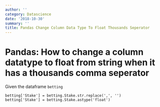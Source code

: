 ```yaml
---
author: ''
category: Datascience
date: '2018-10-30'
summary: ''
title: Pandas Change Column Data Type To Float Thousands Seperator
---
```

# Pandas: How to change a column datatype to float from string when it has a thousands comma seperator

Given the dataframe `betting`

    betting['Stake'] = betting.Stake.str.replace(',', '')
    betting['Stake'] = betting.Stake.astype('float')